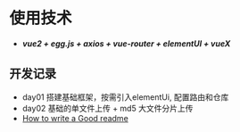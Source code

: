 
# 使用技术

- ***vue2 + egg.js + axios + vue-router + elementUI + vueX***


## 开发记录

 - day01 搭建基础框架，按需引入elementUi, 配置路由和仓库
 - day02 基础的单文件上传 + md5 大文件分片上传
 - [How to write a Good readme](https://bulldogjob.com/news/449-how-to-write-a-good-readme-for-your-github-project)

